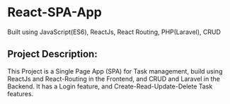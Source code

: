 # React-SPA-App
Built using JavaScript(ES6), ReactJs, React Routing, PHP(Laravel), CRUD

## Project Description:
This Project is a Single Page App (SPA) for Task management, build using ReactJs and React-Routing in the Frontend, and CRUD and Laravel in the Backend. It has a Login feature, and Create-Read-Update-Delete Task features.
